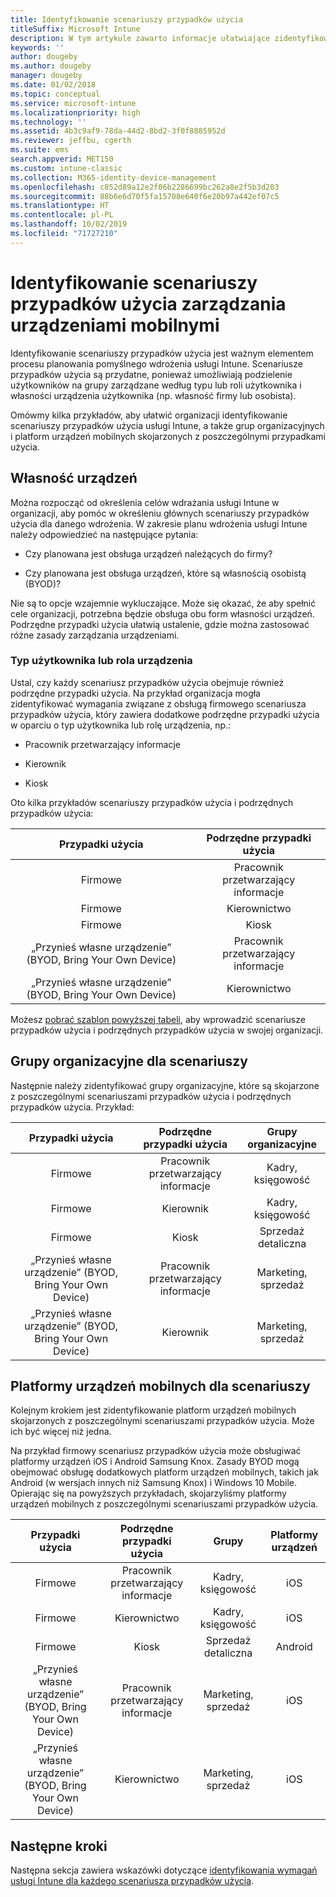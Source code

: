 ```yaml
---
title: Identyfikowanie scenariuszy przypadków użycia
titleSuffix: Microsoft Intune
description: W tym artykule zawarto informacje ułatwiające zidentyfikowanie scenariuszy przypadków użycia i podrzędnych przypadków użycia usługi Intune dla opartej tylko na chmurze implementacji usługi Microsoft Intune.
keywords: ''
author: dougeby
ms.author: dougeby
manager: dougeby
ms.date: 01/02/2018
ms.topic: conceptual
ms.service: microsoft-intune
ms.localizationpriority: high
ms.technology: ''
ms.assetid: 4b3c9af9-78da-44d2-8bd2-3f0f8885952d
ms.reviewer: jeffbu, cgerth
ms.suite: ems
search.appverid: MET150
ms.custom: intune-classic
ms.collection: M365-identity-device-management
ms.openlocfilehash: c852d89a12e2f06b2286699bc262a8e2f5b3d203
ms.sourcegitcommit: 88b6e6d70f5fa15708e640f6e20b97a442ef07c5
ms.translationtype: HT
ms.contentlocale: pl-PL
ms.lasthandoff: 10/02/2019
ms.locfileid: "71727210"
---
```

# <a name="identify-mobile-device-management-use-case-scenarios"></a>Identyfikowanie scenariuszy przypadków użycia zarządzania urządzeniami mobilnymi

Identyfikowanie scenariuszy przypadków użycia jest ważnym elementem procesu planowania pomyślnego wdrożenia usługi Intune. Scenariusze przypadków użycia są przydatne, ponieważ umożliwiają podzielenie użytkowników na grupy zarządzane według typu lub roli użytkownika i własności urządzenia użytkownika (np. własność firmy lub osobista).

Omówmy kilka przykładów, aby ułatwić organizacji identyfikowanie scenariuszy przypadków użycia usługi Intune, a także grup organizacyjnych i platform urządzeń mobilnych skojarzonych z poszczególnymi przypadkami użycia.

## <a name="device-ownership"></a>Własność urządzeń
Można rozpocząć od określenia celów wdrażania usługi Intune w organizacji, aby pomóc w określeniu głównych scenariuszy przypadków użycia dla danego wdrożenia. W zakresie planu wdrożenia usługi Intune należy odpowiedzieć na następujące pytania:

- Czy planowana jest obsługa urządzeń należących do firmy?

- Czy planowana jest obsługa urządzeń, które są własnością osobistą (BYOD)?

Nie są to opcje wzajemnie wykluczające. Może się okazać, że aby spełnić cele organizacji, potrzebna będzie obsługa obu form własności urządzeń. Podrzędne przypadki użycia ułatwią ustalenie, gdzie można zastosować różne zasady zarządzania urządzeniami.

### <a name="user-type-or-device-role"></a>Typ użytkownika lub rola urządzenia

Ustal, czy każdy scenariusz przypadków użycia obejmuje również podrzędne przypadki użycia. Na przykład organizacja mogła zidentyfikować wymagania związane z obsługą firmowego scenariusza przypadków użycia, który zawiera dodatkowe podrzędne przypadki użycia w oparciu o typ użytkownika lub rolę urządzenia, np.:

- Pracownik przetwarzający informacje

- Kierownik

- Kiosk

Oto kilka przykładów scenariuszy przypadków użycia i podrzędnych przypadków użycia:

| **Przypadki użycia** | **Podrzędne przypadki użycia** |
|:---:|:---:|
| Firmowe | Pracownik przetwarzający informacje |              
| Firmowe | Kierownictwo |           
| Firmowe | Kiosk |
| „Przynieś własne urządzenie” (BYOD, Bring Your Own Device) | Pracownik przetwarzający informacje |           
| „Przynieś własne urządzenie” (BYOD, Bring Your Own Device) | Kierownictwo |

Możesz [pobrać szablon powyższej tabeli](https://gallery.technet.microsoft.com/Intune-deployment-planning-fae156c2?redir=0), aby wprowadzić scenariusze przypadków użycia i podrzędnych przypadków użycia w swojej organizacji.

## <a name="organizational-groups-for-your-scenarios"></a>Grupy organizacyjne dla scenariuszy

Następnie należy zidentyfikować grupy organizacyjne, które są skojarzone z poszczególnymi scenariuszami przypadków użycia i podrzędnych przypadków użycia. Przykład:

| **Przypadki użycia** | **Podrzędne przypadki użycia** | **Grupy organizacyjne** |
|:---:|:---:|:---:|
| Firmowe | Pracownik przetwarzający informacje | Kadry, księgowość |               
| Firmowe | Kierownik | Kadry, księgowość |            
| Firmowe | Kiosk | Sprzedaż detaliczna |
| „Przynieś własne urządzenie” (BYOD, Bring Your Own Device) | Pracownik przetwarzający informacje | Marketing, sprzedaż |            
| „Przynieś własne urządzenie” (BYOD, Bring Your Own Device) | Kierownik | Marketing, sprzedaż |


## <a name="mobile-device-platforms-for-your-scenarios"></a>Platformy urządzeń mobilnych dla scenariuszy

Kolejnym krokiem jest zidentyfikowanie platform urządzeń mobilnych skojarzonych z poszczególnymi scenariuszami przypadków użycia. Może ich być więcej niż jedna.

Na przykład firmowy scenariusz przypadków użycia może obsługiwać platformy urządzeń iOS i Android Samsung Knox. Zasady BYOD mogą obejmować obsługę dodatkowych platform urządzeń mobilnych, takich jak Android (w wersjach innych niż Samsung Knox) i Windows 10 Mobile. Opierając się na powyższych przykładach, skojarzyliśmy platformy urządzeń mobilnych z poszczególnymi scenariuszami przypadków użycia.

| **Przypadki użycia** | **Podrzędne przypadki użycia** | **Grupy** | **Platformy urządzeń** |   
|:---:|:---:|:---:|:---:|
| Firmowe | Pracownik przetwarzający informacje | Kadry, księgowość | iOS |                                                           
| Firmowe | Kierownictwo | Kadry, księgowość | iOS |                                                           
| Firmowe | Kiosk | Sprzedaż detaliczna | Android |
| „Przynieś własne urządzenie” (BYOD, Bring Your Own Device) | Pracownik przetwarzający informacje | Marketing, sprzedaż | iOS |                                                           
| „Przynieś własne urządzenie” (BYOD, Bring Your Own Device) | Kierownictwo | Marketing, sprzedaż | iOS |

## <a name="next-steps"></a>Następne kroki

Następna sekcja zawiera wskazówki dotyczące [identyfikowania wymagań usługi Intune dla każdego scenariusza przypadków użycia](../planning-guide-requirements.md).
